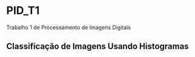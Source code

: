 # PID_T1
Trabalho 1 de Processamento de Imagens Digitais

## Classificação de Imagens Usando Histogramas 
